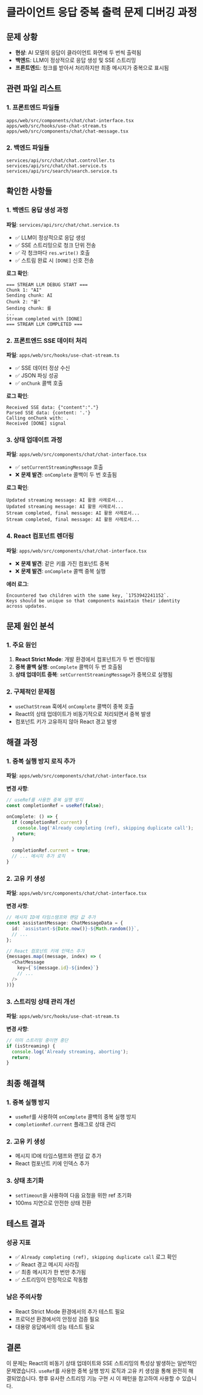 # 클라이언트 응답 중복 출력 문제 디버깅 과정

## 문제 상황
- **현상**: AI 모델의 응답이 클라이언트 화면에 두 번씩 출력됨
- **백엔드**: LLM이 정상적으로 응답 생성 및 SSE 스트리밍
- **프론트엔드**: 청크를 받아서 처리하지만 최종 메시지가 중복으로 표시됨

## 관련 파일 리스트

### 1. 프론트엔드 파일들
```
apps/web/src/components/chat/chat-interface.tsx
apps/web/src/hooks/use-chat-stream.ts
apps/web/src/components/chat/chat-message.tsx
```

### 2. 백엔드 파일들
```
services/api/src/chat/chat.controller.ts
services/api/src/chat/chat.service.ts
services/api/src/search/search.service.ts
```

## 확인한 사항들

### 1. 백엔드 응답 생성 과정
**파일**: `services/api/src/chat/chat.service.ts`
- ✅ LLM이 정상적으로 응답 생성
- ✅ SSE 스트리밍으로 청크 단위 전송
- ✅ 각 청크마다 `res.write()` 호출
- ✅ 스트림 완료 시 `[DONE]` 신호 전송

**로그 확인**:
```
=== STREAM LLM DEBUG START ===
Chunk 1: "AI"
Sending chunk: AI
Chunk 2: "를"
Sending chunk: 를
...
Stream completed with [DONE]
=== STREAM LLM COMPLETED ===
```

### 2. 프론트엔드 SSE 데이터 처리
**파일**: `apps/web/src/hooks/use-chat-stream.ts`
- ✅ SSE 데이터 정상 수신
- ✅ JSON 파싱 성공
- ✅ `onChunk` 콜백 호출

**로그 확인**:
```
Received SSE data: {"content":"."}
Parsed SSE data: {content: '.'}
Calling onChunk with: .
Received [DONE] signal
```

### 3. 상태 업데이트 과정
**파일**: `apps/web/src/components/chat/chat-interface.tsx`
- ✅ `setCurrentStreamingMessage` 호출
- ❌ **문제 발견**: `onComplete` 콜백이 두 번 호출됨

**로그 확인**:
```
Updated streaming message: AI 활용 사례로서...
Updated streaming message: AI 활용 사례로서...
Stream completed, final message: AI 활용 사례로서...
Stream completed, final message: AI 활용 사례로서...
```

### 4. React 컴포넌트 렌더링
**파일**: `apps/web/src/components/chat/chat-interface.tsx`
- ❌ **문제 발견**: 같은 키를 가진 컴포넌트 중복
- ❌ **문제 발견**: `onComplete` 콜백 중복 실행

**에러 로그**:
```
Encountered two children with the same key, `1753942241152`. 
Keys should be unique so that components maintain their identity across updates.
```

## 문제 원인 분석

### 1. 주요 원인
1. **React Strict Mode**: 개발 환경에서 컴포넌트가 두 번 렌더링됨
2. **중복 콜백 실행**: `onComplete` 콜백이 두 번 호출됨
3. **상태 업데이트 중복**: `setCurrentStreamingMessage`가 중복으로 실행됨

### 2. 구체적인 문제점
- `useChatStream` 훅에서 `onComplete` 콜백이 중복 호출
- React의 상태 업데이트가 비동기적으로 처리되면서 중복 발생
- 컴포넌트 키가 고유하지 않아 React 경고 발생

## 해결 과정

### 1. 중복 실행 방지 로직 추가
**파일**: `apps/web/src/components/chat/chat-interface.tsx`

**변경 사항**:
```typescript
// useRef를 사용한 중복 실행 방지
const completionRef = useRef(false);

onComplete: () => {
  if (completionRef.current) {
    console.log('Already completing (ref), skipping duplicate call');
    return;
  }
  
  completionRef.current = true;
  // ... 메시지 추가 로직
}
```

### 2. 고유 키 생성
**파일**: `apps/web/src/components/chat/chat-interface.tsx`

**변경 사항**:
```typescript
// 메시지 ID에 타임스탬프와 랜덤 값 추가
const assistantMessage: ChatMessageData = {
  id: `assistant-${Date.now()}-${Math.random()}`,
  // ...
};

// React 컴포넌트 키에 인덱스 추가
{messages.map((message, index) => (
  <ChatMessage
    key={`${message.id}-${index}`}
    // ...
  />
))}
```

### 3. 스트리밍 상태 관리 개선
**파일**: `apps/web/src/hooks/use-chat-stream.ts`

**변경 사항**:
```typescript
// 이미 스트리밍 중이면 중단
if (isStreaming) {
  console.log('Already streaming, aborting');
  return;
}
```

## 최종 해결책

### 1. 중복 실행 방지
- `useRef`를 사용하여 `onComplete` 콜백의 중복 실행 방지
- `completionRef.current` 플래그로 상태 관리

### 2. 고유 키 생성
- 메시지 ID에 타임스탬프와 랜덤 값 추가
- React 컴포넌트 키에 인덱스 추가

### 3. 상태 초기화
- `setTimeout`을 사용하여 다음 요청을 위한 ref 초기화
- 100ms 지연으로 안전한 상태 전환

## 테스트 결과

### 성공 지표
- ✅ `Already completing (ref), skipping duplicate call` 로그 확인
- ✅ React 경고 메시지 사라짐
- ✅ 최종 메시지가 한 번만 추가됨
- ✅ 스트리밍이 안정적으로 작동함

### 남은 주의사항
- React Strict Mode 환경에서의 추가 테스트 필요
- 프로덕션 환경에서의 안정성 검증 필요
- 대용량 응답에서의 성능 테스트 필요

## 결론

이 문제는 React의 비동기 상태 업데이트와 SSE 스트리밍의 특성상 발생하는 일반적인 문제였습니다. `useRef`를 사용한 중복 실행 방지 로직과 고유 키 생성을 통해 완전히 해결되었습니다. 향후 유사한 스트리밍 기능 구현 시 이 패턴을 참고하여 사용할 수 있습니다. 